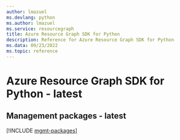 ```yaml
---
author: lmazuel
ms.devlang: python
ms.author: lmazuel
ms.service: resourcegraph
title: Azure Resource Graph SDK for Python
description: Reference for Azure Resource Graph SDK for Python
ms.data: 09/23/2022
ms.topic: reference
---
```

# Azure Resource Graph SDK for Python - latest

## Management packages - latest
[!INCLUDE [mgmt-packages](resource-graph-mgmt-index.md)]